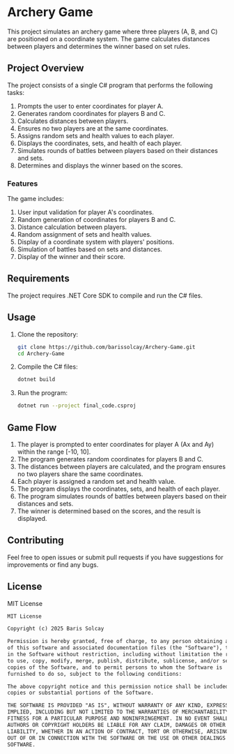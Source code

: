# Archery Game

This project simulates an archery game where three players (A, B, and C) are positioned on a coordinate system. The game calculates distances between players and determines the winner based on set rules.

## Project Overview

The project consists of a single C# program that performs the following tasks:
1. Prompts the user to enter coordinates for player A.
2. Generates random coordinates for players B and C.
3. Calculates distances between players.
4. Ensures no two players are at the same coordinates.
5. Assigns random sets and health values to each player.
6. Displays the coordinates, sets, and health of each player.
7. Simulates rounds of battles between players based on their distances and sets.
8. Determines and displays the winner based on the scores.

### Features

The game includes:
1. User input validation for player A's coordinates.
2. Random generation of coordinates for players B and C.
3. Distance calculation between players.
4. Random assignment of sets and health values.
5. Display of a coordinate system with players' positions.
6. Simulation of battles based on sets and distances.
7. Display of the winner and their score.

## Requirements

The project requires .NET Core SDK to compile and run the C# files.

## Usage

1. Clone the repository:

    ```bash
    git clone https://github.com/barissolcay/Archery-Game.git
    cd Archery-Game
    ```

2. Compile the C# files:

    ```bash
    dotnet build
    ```

3. Run the program:

    ```bash
    dotnet run --project final_code.csproj
    ```

## Game Flow

1. The player is prompted to enter coordinates for player A (Ax and Ay) within the range [-10, 10].
2. The program generates random coordinates for players B and C.
3. The distances between players are calculated, and the program ensures no two players share the same coordinates.
4. Each player is assigned a random set and health value.
5. The program displays the coordinates, sets, and health of each player.
6. The program simulates rounds of battles between players based on their distances and sets.
7. The winner is determined based on the scores, and the result is displayed.

## Contributing

Feel free to open issues or submit pull requests if you have suggestions for improvements or find any bugs.

## License

MIT License

```markdown
MIT License

Copyright (c) 2025 Baris Solcay

Permission is hereby granted, free of charge, to any person obtaining a copy
of this software and associated documentation files (the "Software"), to deal
in the Software without restriction, including without limitation the rights
to use, copy, modify, merge, publish, distribute, sublicense, and/or sell
copies of the Software, and to permit persons to whom the Software is
furnished to do so, subject to the following conditions:

The above copyright notice and this permission notice shall be included in all
copies or substantial portions of the Software.

THE SOFTWARE IS PROVIDED "AS IS", WITHOUT WARRANTY OF ANY KIND, EXPRESS OR
IMPLIED, INCLUDING BUT NOT LIMITED TO THE WARRANTIES OF MERCHANTABILITY,
FITNESS FOR A PARTICULAR PURPOSE AND NONINFRINGEMENT. IN NO EVENT SHALL THE
AUTHORS OR COPYRIGHT HOLDERS BE LIABLE FOR ANY CLAIM, DAMAGES OR OTHER
LIABILITY, WHETHER IN AN ACTION OF CONTRACT, TORT OR OTHERWISE, ARISING FROM,
OUT OF OR IN CONNECTION WITH THE SOFTWARE OR THE USE OR OTHER DEALINGS IN THE
SOFTWARE.
